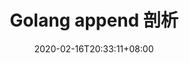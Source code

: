 ---
title: "Golang append 剖析"
date: 2020-02-16T20:33:11+08:00
lastmod: 2020-02-16T20:33:11+08:00
keywords: [golang]
tags: [golang]
categories: [golang]
draft: true
---